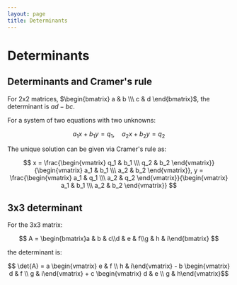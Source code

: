 ```yaml
---
layout: page
title: Determinants
---
```


# Determinants

## Determinants and Cramer's rule

For 2x2 matrices, $\begin{bmatrix} a & b \\\ c & d \end{bmatrix}$, the determinant is $ad - bc$.

For a system of two equations with two unknowns:

$$ a_1 x + b_1 y = q_1, \quad a_2 x + b_2 y = q_2 $$

The unique solution can be given via Cramer's rule as:

$$ x = \frac{\begin{vmatrix} q_1 & b_1 \\\ q_2 & b_2 \end{vmatrix}}{\begin{vmatrix} a_1 & b_1 \\\ a_2 & b_2 \end{vmatrix}}, y = \frac{\begin{vmatrix} a_1 & q_1 \\\ a_2 & q_2 \end{vmatrix}}{\begin{vmatrix} a_1 & b_1 \\\ a_2 & b_2 \end{vmatrix}}  $$


## 3x3 determinant

For the 3x3 matrix:

$$ A = \begin{bmatrix}a & b & c\\d & e & f\\g & h & i\end{bmatrix} $$

the determinant is:

$$ \det{A} = a \begin{vmatrix} e & f \\ h & i\end{vmatrix} - b \begin{vmatrix} d & f \\ g & i\end{vmatrix} + c \begin{vmatrix} d & e \\ g & h\end{vmatrix}$$
